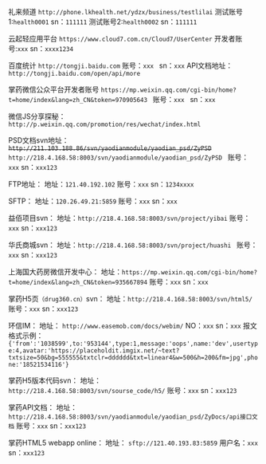 礼来频道
`http://phone.lkhealth.net/ydzx/business/testlilai`
测试账号1:`health0001`
sn：`111111`
测试账号2:`health0002`
sn：`111111`

云起轻应用平台
`https://www.cloud7.com.cn/Cloud7/UserCenter`
开发者账号:`xxx`
sn：`xxxx1234`

百度统计
`http://tongji.baidu.com`
账号：`xxx `
sn：`xxx`
API文档地址：`http://tongji.baidu.com/open/api/more`

掌药微信公众平台开发者账号
`https://mp.weixin.qq.com/cgi-bin/home?t=home/index&lang=zh_CN&token=970905643 `
账号：`xxx `
sn：`xxx`

微信JS分享探秘：
`http://p.weixin.qq.com/promotion/res/wechat/index.html `

PSD文档svn地址：
~~`http://211.103.188.86/svn/yaodianmodule/yaodian_psd/ZyPSD`~~
`http://218.4.168.58:8003/svn/yaodianmodule/yaodian_psd/ZyPSD `
账号：`xxx`
sn：`xxx123`

FTP地址：
地址：`121.40.192.102`
账号：`xxx`
sn：`1234xxxx`

SFTP：
地址：`120.26.49.21:5859`
账号：`xxx`
sn：`xxx`

益佰项目svn：
地址：`http://218.4.168.58:8003/svn/project/yibai`
账号：`xxx`
sn：`xxx123`

华氏商城svn：
地址：`http://218.4.168.58:8003/svn/project/huashi `
账号：`xxx`
sn：`xxx123`

上海国大药房微信开发中心：
地址：`https://mp.weixin.qq.com/cgi-bin/home?t=home/index&lang=zh_CN&token=935667894`
账号：`xxx`
sn：`xxx`

掌药H5页`（drug360.cn）`svn：
地址：`http://218.4.168.58:8003/svn/html5/`
账号：`xxx`
sn：`xxx123`

环信IM：
地址： `http://www.easemob.com/docs/webim/`
NO：`xxx`
sn：`xxx`
报文格式示例：`{'from':'1038599',to:'953144',type:1,message:'oops',name:'dev',usertype:4,avatar:'https://placeholdit.imgix.net/~text?txtsize=50&bg=555555&txtclr=dddddd&txt=linear4&w=500&h=200&fm=jpg',phone:'18521534116'}`

掌药H5版本代码svn：
地址： `http://218.4.168.58:8003/svn/sourse_code/h5/`
账号：`xxx`
sn：`xxx123`

掌药API文档：
地址： `http://218.4.168.58:8003/svn/yaodianmodule/yaodian_psd/ZyDocs/api接口文档`
账号：`xxx`
sn：`xxx123`

掌药HTML5 webapp online：
地址： `sftp://121.40.193.83:5859`
用户名：`xxx`
sn：`xxx123`
